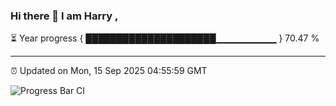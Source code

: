 ### Hi there 👋 I am Harry , 

⏳ Year progress { █████████████████████▁▁▁▁▁▁▁▁▁ } 70.47 %

---

⏰ Updated on Mon, 15 Sep 2025 04:55:59 GMT

![Progress Bar CI](https://github.com/duykhang68/duykhang68/workflows/Progress%20Bar%20CI/badge.svg)
